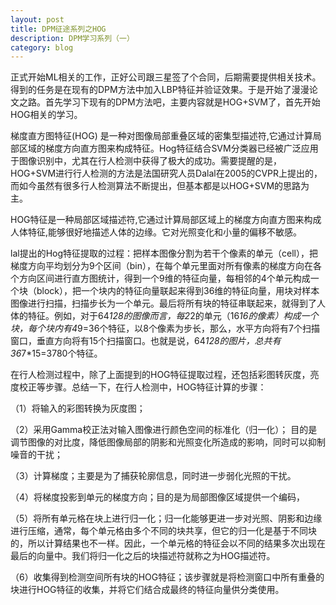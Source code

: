 ```yaml
---
layout: post
title: DPM征途系列之HOG
description: DPM学习系列（一）
category: blog
---
```

正式开始ML相关的工作，正好公司跟三星签了个合同，后期需要提供相关技术。得到的任务是在现有的DPM方法中加入LBP特征并验证效果。于是开始了漫漫论文之路。首先学习下现有的DPM方法吧，主要内容就是HOG+SVM了，首先开始HOG相关的学习。

梯度直方图特征(HOG) 是一种对图像局部重叠区域的密集型描述符,它通过计算局部区域的梯度方向直方图来构成特征。Hog特征结合SVM分类器已经被广泛应用于图像识别中，尤其在行人检测中获得了极大的成功。需要提醒的是，HOG+SVM进行行人检测的方法是法国研究人员Dalal在2005的CVPR上提出的，而如今虽然有很多行人检测算法不断提出，但基本都是以HOG+SVM的思路为主。

HOG特征是一种局部区域描述符,它通过计算局部区域上的梯度方向直方图来构成人体特征,能够很好地描述人体的边缘。它对光照变化和小量的偏移不敏感。

lal提出的Hog特征提取的过程：把样本图像分割为若干个像素的单元（cell），把梯度方向平均划分为9个区间（bin），在每个单元里面对所有像素的梯度方向在各个方向区间进行直方图统计，得到一个9维的特征向量，每相邻的4个单元构成一个块（block），把一个块内的特征向量联起来得到36维的特征向量，用块对样本图像进行扫描，扫描步长为一个单元。最后将所有块的特征串联起来，就得到了人体的特征。例如，对于64*128的图像而言，每2*2的单元（16*16的像素）构成一个块，每个块内有4*9=36个特征，以8个像素为步长，那么，水平方向将有7个扫描窗口，垂直方向将有15个扫描窗口。也就是说，64*128的图片，总共有36*7*15=3780个特征。

在行人检测过程中，除了上面提到的HOG特征提取过程，还包括彩图转灰度，亮度校正等步骤。总结一下，在行人检测中，HOG特征计算的步骤：

（1）将输入的彩图转换为灰度图；

（2）采用Gamma校正法对输入图像进行颜色空间的标准化（归一化）；   目的是调节图像的对比度，降低图像局部的阴影和光照变化所造成的影响，同时可以抑制噪音的干扰；

（3）计算梯度；主要是为了捕获轮廓信息，同时进一步弱化光照的干扰。

（4）将梯度投影到单元的梯度方向；目的是为局部图像区域提供一个编码，

（5）将所有单元格在块上进行归一化；归一化能够更进一步对光照、阴影和边缘进行压缩，通常，每个单元格由多个不同的块共享，但它的归一化是基于不同块的，所以计算结果也不一样。因此，一个单元格的特征会以不同的结果多次出现在最后的向量中。我们将归一化之后的块描述符就称之为HOG描述符。

（6）收集得到检测空间所有块的HOG特征；该步骤就是将检测窗口中所有重叠的块进行HOG特征的收集，并将它们结合成最终的特征向量供分类使用。




[LinChaohui]:    http://www.linchaohui.com  "LinChaohui"
